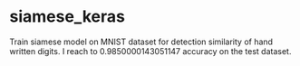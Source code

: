 # siamese_keras

Train siamese model on MNIST dataset for detection similarity of hand written digits.
I reach to 0.9850000143051147 accuracy on the test dataset.
